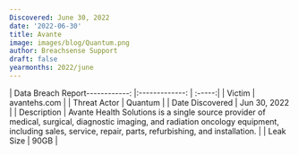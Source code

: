 ```yaml
---
Discovered: June 30, 2022
date: '2022-06-30'
title: Avante
image: images/blog/Quantum.png
author: Breachsense Support
draft: false
yearmonths: 2022/june
---
```


| Data Breach Report------------:     |:-------------:    | :-----:|
| Victim      | avantehs.com      | 
| Threat Actor      | Quantum      | 
| Date Discovered      | Jun 30, 2022      | 
| Description      | Avante Health Solutions is a single source provider of medical, surgical, diagnostic imaging, and radiation oncology equipment, including sales, service, repair, parts, refurbishing, and installation.      | 
| Leak Size      | 90GB      | 


